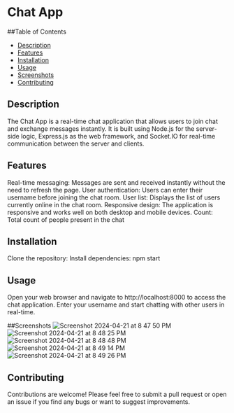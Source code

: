 # Chat App

##Table of Contents
- [Description](#Description)
- [Features](#Features)
- [Installation](#Installation)
- [Usage](#Usage)
- [Screenshots](#Screenshots)
- [Contributing](#Contributing)


## Description
The Chat App is a real-time chat application that allows users to join chat and exchange messages instantly. It is built using Node.js for the server-side logic, Express.js as the web framework, and Socket.IO for real-time communication between the server and clients.

## Features
  Real-time messaging: Messages are sent and received instantly without the need to refresh the page.
  User authentication: Users can enter their username before joining the chat room.
  User list: Displays the list of users currently online in the chat room.
  Responsive design: The application is responsive and works well on both desktop and mobile devices.
  Count: Total count of people present in the chat

## Installation
  Clone the repository:
  Install dependencies:
      npm start

## Usage      
  Open your web browser and navigate to http://localhost:8000 to access the chat application.
  Enter your username and start chatting with other users in real-time.
  
##Screenshots
![Screenshot 2024-04-21 at 8 47 50 PM](https://github.com/Sukesh-Hegde/chatApp/assets/128299015/387fb7ba-bcf9-420b-9a0b-8b091be8e882)
![Screenshot 2024-04-21 at 8 48 25 PM](https://github.com/Sukesh-Hegde/chatApp/assets/128299015/bf2456fc-1f27-432b-96bc-b2fa454ccee2)
![Screenshot 2024-04-21 at 8 48 48 PM](https://github.com/Sukesh-Hegde/chatApp/assets/128299015/887c1a09-b73d-4368-8597-412afa214062)
![Screenshot 2024-04-21 at 8 49 14 PM](https://github.com/Sukesh-Hegde/chatApp/assets/128299015/b5b5888e-3fa6-4bc3-a74a-14236a405edc)
![Screenshot 2024-04-21 at 8 49 26 PM](https://github.com/Sukesh-Hegde/chatApp/assets/128299015/81208599-ccee-4353-8a52-e0e9b1e727fd)


## Contributing
Contributions are welcome! Please feel free to submit a pull request or open an issue if you find any bugs or want to suggest improvements.

